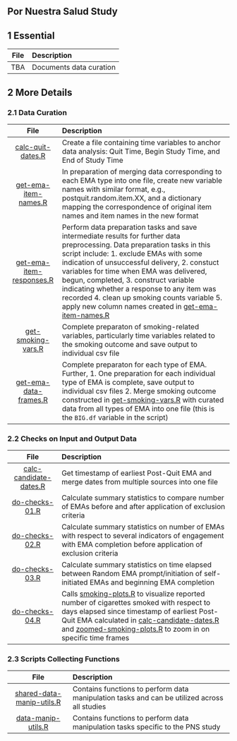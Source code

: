 ## Por Nuestra Salud Study

## 1 Essential

| File | Description|
|:--------:|:--------------------|
| TBA | Documents data curation |

## 2 More Details

### 2.1 Data Curation

| File | Description|
|:--------:|:--------------------|
| [calc-quit-dates.R](https://github.com/jamieyap/MARS/blob/master/scripts-studies/pns/calc-quit-dates.R) | Create a file containing time variables to anchor data analysis: Quit Time, Begin Study Time, and End of Study Time |
| [get-ema-item-names.R](https://github.com/jamieyap/MARS/blob/master/scripts-studies/pns/get-ema-item-names.R) | In preparation of merging data corresponding to each EMA type into one file, create new variable names with similar format, e.g., postquit.random.item.XX, and a dictionary mapping the correspondence of original item names and item names in the new format |
| [get-ema-item-responses.R](https://github.com/jamieyap/MARS/blob/master/scripts-studies/pns/get-ema-item-responses.R) | Perform data preparation tasks and save intermediate results for further data preprocessing. Data preparation tasks in this script include: 1. exclude EMAs with some indication of unsuccessful delivery, 2. constuct variables for time when EMA was delivered, begun, completed, 3. construct variable indicating whether a response to any item was recorded 4. clean up smoking counts variable 5. apply new column names created in [get-ema-item-names.R](https://github.com/jamieyap/MARS/blob/master/scripts-studies/pns/get-ema-item-names.R) |
| [get-smoking-vars.R](https://github.com/jamieyap/MARS/blob/master/scripts-studies/pns/get-smoking-vars.R) | Complete preparaton of smoking-related variables, particularly time variables related to the smoking outcome and save output to individual csv file |
|[get-ema-data-frames.R](https://github.com/jamieyap/MARS/blob/master/scripts-studies/pns/get-ema-data-frames.R) | Complete preparaton for each type of EMA. Further, 1. One preparation for each individual type of EMA is complete, save output to individual csv files 2. Merge smoking outcome constructed in [get-smoking-vars.R](https://github.com/jamieyap/MARS/blob/master/scripts-studies/pns/get-smoking-vars.R) with curated data from all types of EMA into one file (this is the `BIG.df` variable in the script) |

### 2.2 Checks on Input and Output Data

| File | Description|
|:--------:|:--------------------|
| [calc-candidate-dates.R](https://github.com/jamieyap/MARS/blob/master/scripts-studies/pns/calc-candidate-dates.R) | Get timestamp of earliest Post-Quit EMA and merge dates from multiple sources into one file |
| [do-checks-01.R](https://github.com/jamieyap/MARS/blob/master/scripts-studies/pns/do-checks-01.R) | Calculate summary statistics to compare number of EMAs before and after application of exclusion criteria |
| [do-checks-02.R](https://github.com/jamieyap/MARS/blob/master/scripts-studies/pns/do-checks-02.R) | Calculate summary statistics on number of EMAs with respect to several indicators of engagement with EMA completion before application of exclusion criteria |
| [do-checks-03.R](https://github.com/jamieyap/MARS/blob/master/scripts-studies/pns/do-checks-03.R) | Calculate summary statistics on time elapsed between Random EMA prompt/initiation of self-initiated EMAs and beginning EMA completion |
| [do-checks-04.R](https://github.com/jamieyap/MARS/blob/master/scripts-studies/pns/do-checks-04.R) | Calls [smoking-plots.R](https://github.com/jamieyap/MARS/blob/master/scripts-studies/pns/smoking-plots.R) to visualize reported number of cigarettes smoked with respect to days elapsed since timestamp of earliest Post-Quit EMA calculated in [calc-candidate-dates.R](https://github.com/jamieyap/MARS/blob/master/scripts-studies/pns/calc-candidate-dates.R) and [zoomed-smoking-plots.R](https://github.com/jamieyap/MARS/blob/master/scripts-studies/pns/zoomed-smoking-plots.R) to zoom in on specific time frames |

### 2.3 Scripts Collecting Functions

| File | Description|
|:--------:|:--------------------|
| [shared-data-manip-utils.R](https://github.com/jamieyap/MARS/blob/master/scripts-shared/shared-data-manip-utils.R) | Contains functions to perform data manipulation tasks and can be utilized across all studies |
| [data-manip-utils.R](https://github.com/jamieyap/MARS/blob/master/scripts-studies/pns/data-manip-utils.R) | Contains functions to perform data manipulation tasks specific to the PNS study |


